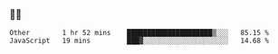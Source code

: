 ### 👨‍💻

<!--START_SECTION:waka-->
```text
Other        1 hr 52 mins    █████████████████████▒░░░   85.15 % 
JavaScript   19 mins         ███▓░░░░░░░░░░░░░░░░░░░░░   14.68 % 
```
<!--END_SECTION:waka-->
